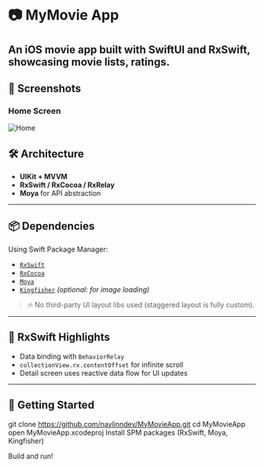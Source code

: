 # 📷 MyMovie App

An iOS movie app built with **SwiftUI** and **RxSwift**, showcasing movie lists, ratings.
---



## 📸 Screenshots

### Home Screen
![Home](home.gif)


## 🛠 Architecture

- **UIKit + MVVM**
- **RxSwift / RxCocoa / RxRelay**
- **Moya** for API abstraction
---

## 📦 Dependencies

Using Swift Package Manager:

- [`RxSwift`](https://github.com/ReactiveX/RxSwift)
- [`RxCocoa`](https://github.com/ReactiveX/RxSwift)
- [`Moya`](https://github.com/Moya/Moya)
- [`Kingfisher`](https://github.com/onevcat/Kingfisher) *(optional: for image loading)*

> 🔥 No third-party UI layout libs used (staggered layout is fully custom).

---

## 🧪 RxSwift Highlights

- Data binding with `BehaviorRelay`
- `collectionView.rx.contentOffset` for infinite scroll
- Detail screen uses reactive data flow for UI updates


---
## 🚀 Getting Started
git clone https://github.com/naylinndev/MyMovieApp.git
cd MyMovieApp
open MyMovieApp.xcodeproj
Install SPM packages (RxSwift, Moya, Kingfisher)

Build and run!

